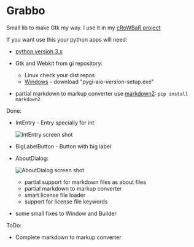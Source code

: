 Grabbo
======

Small lib to make Gtk my way.
I use it in my [cRoWBaR project][3]

If you want use this your python apps will need:

- [python version 3.x][1]
- Gtk and Webkit from gi repository:
   - Linux check your dist repos
   - [Windows][2] - download "pygi-aio-*version*-setup.exe"

- partial markdown to markup converter use [markdown2][4]:
`pip install markdown2`

Done:

* IntEntry - Entry specially for int

  ![IntEntry screen shot][5]

* BigLabelButton - Button with big label

* AboutDialog:

  ![AboutDialog screen shot][6]

  * partial support for markdown files as about files
  * partial markdown to markup converter
  * smart license file loader
  * support for license file keywords
* some small fixes to Window and Builder

ToDo:

* Complete markdown to markup converter

[1]:http://sh.st/nrLQb
[2]:http://sh.st/nrLEb
[3]:https://github.com/jeremi360/cRoWBaR
[4]:https://github.com/trentm/python-markdown2
[5]:https://raw.githubusercontent.com/jeremi360/Grabbo/master/shots/IntEntry.png
[6]:https://raw.githubusercontent.com/jeremi360/Grabbo/master/shots/AboutDialog.png
